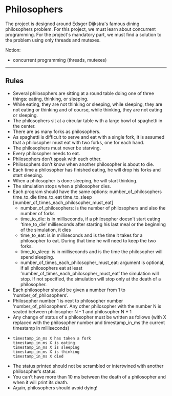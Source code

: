 # Philosophers
 
The project is designed around Edsger Dijkstra's famous dining philosophers problem. For this project, we must learn about concurrent programming. For the project's mandatory part, we must find a solution to the problem using only threads and mutexes.

Notion:
- concurrent programming (threads, mutexes)

------

## Rules

- Several philosophers are sitting at a round table doing one of three things: eating, thinking, or sleeping.
- While eating, they are not thinking or sleeping, while sleeping, they are not eating or thinking and of course, while thinking, they are not eating or sleeping.
- The philosophers sit at a circular table with a large bowl of spaghetti in the center.
- There are as many forks as philosophers.
- As spaghetti is difficult to serve and eat with a single fork, it is assumed that a philosopher must eat with two forks, one for each hand.
- The philosophers must never be starving.
- Every philosopher needs to eat.
- Philosophers don’t speak with each other.
- Philosophers don’t know when another philosopher is about to die.
- Each time a philosopher has finished eating, he will drop his forks and start sleeping.
- When a philosopher is done sleeping, he will start thinking.
- The simulation stops when a philosopher dies.
- Each program should have the same options: number_of_philosophers time_to_die time_to_eat time_to_sleep [number_of_times_each_philosopher_must_eat]
  - number_of_philosophers: is the number of philosophers and also the number of forks
  - time_to_die: is in milliseconds, if a philosopher doesn’t start eating ’time_to_die’ milliseconds after starting his last meal or the beginning of the simulation, it dies
  - time_to_eat: is in milliseconds and is the time it takes for a philosopher to eat. During that time he will need to keep the two forks.
  - time_to_sleep: is in milliseconds and is the time the philosopher will spend sleeping.
  - number_of_times_each_philosopher_must_eat: argument is optional, if all philosophers eat at least ’number_of_times_each_philosopher_must_eat’ the simulation will stop. If not specified, the simulation will stop only at the death of a philosopher.
- Each philosopher should be given a number from 1 to ’number_of_philosophers’.
- Philosopher number 1 is next to philosopher number ’number_of_philosophers’. Any other philosopher with the number N is seated between philosopher N - 1 and philosopher N + 1
- Any change of status of a philosopher must be written as follows (with X replaced with the philosopher number and timestamp_in_ms the current timestamp in milliseconds)
-     timestamp_in_ms X has taken a fork
      timestamp_in_ms X is eating
      timestamp_in_ms X is sleeping
      timestamp_in_ms X is thinking
      timestamp_in_ms X died
- The status printed should not be scrambled or intertwined with another philosopher’s status.
- You can’t have more than 10 ms between the death of a philosopher and when it will print its death.
- Again, philosophers should avoid dying!
